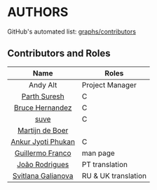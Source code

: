 # AUTHORS

GitHub's automated list: [graphs/contributors](https://github.com/andy5995/rmw/graphs/contributors)

## Contributors and Roles
| Name        | Roles
| :-----------: | ----------------------------------|
| Andy Alt | Project Manager |
| [Parth Suresh](https://github.com/parthsuresh) | C |
| [Bruce Hernandez](https://github.com/blah1898) | C |
| [suve](https://svgames.pl/en) | C |
| [Martijn de Boer](https://github.com/sexybiggetje) | |
| [Ankur Jyoti Phukan](https://github.com/ajphukan) | C |
| [Guillermo Franco](https://github.com/gfranco93) | man page |
| [João Rodrigues](https://github.com/jmrodriguesgoncalves) | PT translation |
| [Svitlana Galianova](https://github.com/svitlana-galianova) | RU & UK translation |
